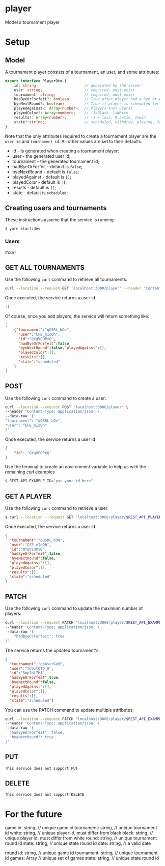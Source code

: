 # player
Model a tournament player

# Setup
## Model
A tournament player consists of a tournament, an user, and some attributes:
````typescript
export interface PlayerDto {
	id: string;						// generated by the server
	user: string;					// required, must exist
	tournament: string;				// required, must exist
	hadByeOrForfeit?: boolean;		// True after player had a bye or was awarded a forfeit
	byeNextRound?: boolean;			// True if player is scheduled for next round bye
	playedAgainst?: Array<number>; 	// Players (not users)
	playedColor?: Array<number>; 	// -1=Black, 1=White
	results?: Array<number>; 		// -1 = loss, 0.5=tie, 1=win
	state?:string; 		            // scheduled, withdrew, playing, forfeit, done
}

````

Note that the only attributes required to create a tournament player are the `user id` and `tournament id`. All other values are set to their defaults.
* id - Is generated when creating a tournament player;
* user - the generated user id;
* tournament - the generated tournament id;
* hadByeOrForfeit - default is `false`;
* byeNextRound - default is `false`;
* playedAgainst - default is `[]`;
* playedColor - default is `[]`;
* results - default is `[]`;
* state - default is `scheduled`;

## Creating users and tournaments
These instructions assume that the service is running:
````bash
$ yarn start:dev
````
### Users

#curl
## GET ALL TOURNAMENTS
Use the following `curl` command to retrieve all tournaments:
````bash
curl --location --request GET 'localhost:3000/player' --header 'Content-Type: application/json'
````


Once executed, the service returns a user id
````json
[]
````

Of course, once you add players, the service will return something like:
````json
[
    {"tournament":"qOSRL_bOe",
      "user":"CFE_mIoQh",
      "id":"QYqVEOPxQ",
      "hadByeOrForfeit":false,
      "byeNextRound":false,"playedAgainst":[],
      "playedColor":[],
      "results":[],
      "state":"scheduled"
    }
]
````

## POST
Use the following `curl` command to create a user:
````bash
curl --location --request POST 'localhost:3000/player' \
--header 'Content-Type: application/json' \
--data-raw '{
"tournament": "qOSRL_bOe",
"user": "CFE_mIoQh"
}'
````

Once executed, the service returns a user id
````json
{
    "id": "QYqVEOPxQ"
}
````

Use the terminal to create an environment variable to help us with the remaining curl examples

````bash
$ REST_API_EXAMPLE_ID="put_your_id_here"
````

## GET A PLAYER
Use the following `curl` command to retrieve a user:
````bash
$ curl --location --request GET "localhost:3000/player/$REST_API_PLAYER_ID" --header 'Content-Type: application/json'
````

Once executed, the service returns a user id
````json
{
  "tournament":"qOSRL_bOe",
  "user":"CFE_mIoQh",
  "id":"QYqVEOPxQ",
  "hadByeOrForfeit":false,
  "byeNextRound":false,
  "playedAgainst":[],
  "playedColor":[],
  "results":[],
  "state":"scheduled"
}
````

## PATCH
Use the following `curl` command to update the maximum number of players:
````bash
curl --location --request PATCH "localhost:3000/player/$REST_API_EXAMPLE_ID" \
--header 'Content-Type: application/json' \
--data-raw '{
    "hadByeOrForfeit": true
}'
````

The service returns the updated tournament's:
````json
{
  "tournament":"doXsurGe9",
  "user":"YC0vtQTD_9",
  "id":"5mp2HL7H1",
  "hadByeOrForfeit":true,
  "byeNextRound":false,
  "playedAgainst":[],
  "playedColor":[],
  "results":[],
  "state":"scheduled"}
````

You can use the PATCH command to update multiple attributes:
````bash
curl --location --request PATCH "localhost:3000/player/$REST_API_EXAMPLE_ID" \
--header 'Content-Type: application/json' \
--data-raw '{
  "hadByeOrForfeit": false,
  "byeNextRound": true
}'
````

## PUT
`This service does not support PUT`

## DELETE
`This service does not support DELETE`


# For the future
game
id: string, // unique game id
tournament: string, // unique tournament id
white: string, // unique player id, must differ from black
black: string, // unique player id, must differ from white
round: string, // unique tournament round id
state: string, // unique state round id
date: string,  // a valid date

round
id: string, // unique game id
tournament: string, // unique tournament id
games: Array<string> // unique set of games
state: string, // unique state round id
